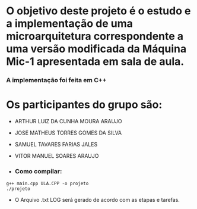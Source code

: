 # O objetivo deste projeto é o estudo e a implementação de uma microarquitetura correspondente a uma versão modificada da Máquina Mic-1 apresentada em sala de aula.
### A implementação foi feita em C++

# Os participantes do grupo são:
- ARTHUR LUIZ DA CUNHA MOURA ARAUJO
- JOSE MATHEUS TORRES GOMES DA SILVA
- SAMUEL TAVARES FARIAS JALES
- VITOR MANUEL SOARES ARAUJO

- ### Como compilar:
```
g++ main.cpp ULA.CPP -o projeto
./projeto
```

- O Arquivo .txt LOG será gerado de acordo com as etapas e tarefas.
